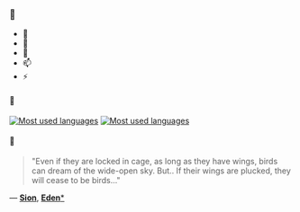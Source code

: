 ### 👋

- 🔭
- 🌱
- 💬
- 📫
- ⚡

#### 🧏

[![Most used languages](https://github-readme-stats-aynah.vercel.app/api/top-langs/?username=aynh&theme=solarized-dark&langs_count=6&layout=compact&hide_title=true)](https://github.com/anuraghazra/github-readme-stats#gh-dark-mode-only)
[![Most used languages](https://github-readme-stats-aynah.vercel.app/api/top-langs/?username=aynh&theme=solarized-light&langs_count=6&layout=compact&hide_title=true)](https://github.com/anuraghazra/github-readme-stats#gh-light-mode-only)

#### 💬

> "Even if they are locked in cage, as long as they have wings, birds can dream of the wide-open sky. But.. If their wings are plucked, they will cease to be birds..."

&mdash; [**Sion**](https://myanimelist.net/character.php?q=Sion&cat=character), [**Eden***](https://myanimelist.net/search/all?q=Eden*&cat=all)
